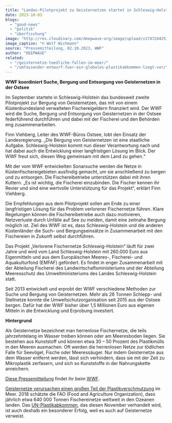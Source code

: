 ```yaml
---
title: "Landes-Pilotprojekt zu Geisternetzen startet in Schleswig-Holstein"
date: 2023-10-03
blogs: 
  - "good-news"
  - "politik"
  - "überfischung"
image: "http://res.cloudinary.com/deepwave-org/image/upload/v1747244251/deepwave.org/Sass2NetzRestDiv_030.jpg"
image_caption: "© Wolf Wichmann"
source: "Pressemitteilung, 02.10.2023, WWF"
author: "DEEPWAVE"
related: 
  - "/geisternetze-toedliche-fallen-im-meer/"
  - "/umfassender-entwurf-fuer-ein-globales-plastikabkommen-liegt-vor/"
---
```


**WWF koordiniert Suche, Bergung und Entsorgung von Geisternetzen in der Ostsee**

Im September startete in Schleswig-Holstein das bundesweit zweite Pilotprojekt zur Bergung von Geisternetzen, das mit von einem Küstenbundesland verwalteten Fischereigeldern finanziert wird. Der WWF wird die Suche, Bergung und Entsorgung von Geisternetzen in der Ostsee federführend durchführen und dabei mit der Fischerei und den Behörden eng zusammenarbeiten.

Finn Viehberg, Leiter des WWF-Büros Ostsee, lobt den Einsatz der Landesregierung. „Die Bergung von Geisternetzen ist eine staatliche Aufgabe. Schleswig-Holstein kommt nun dieser Verantwortung nach und hat dabei auch die Entwicklung einer langfristigen Lösung im Blick. Der WWF freut sich, diesen Weg gemeinsam mit dem Land zu gehen.“

Mit der vom WWF entwickelten Sonarsuche werden die Netze in Küstenfischereigebieten ausfindig gemacht, um sie anschließend zu bergen und zu entsorgen. Die Fischereibetriebe unterstützen dabei mit ihren Kuttern. „Es ist wichtig, die Fischerei einzubinden. Die Fischer kennen ihr Revier und sind eine wertvolle Unterstützung für das Projekt“, erklärt Finn Viehberg.

Die Empfehlungen aus dem Pilotprojekt sollen am Ende zu einer langfristigen Lösung für das Problem verlorener Fischernetze führen. Klare Regelungen können die Fischereibetriebe auch dazu motivieren, Netzverluste durch Unfälle auf See zu melden, damit eine zeitnahe Bergung möglich ist. Ziel des WWF ist es, dass Schleswig-Holstein und die anderen Küstenländer die Such- und Bergungseinsätze in Zusammenarbeit mit den Fischereien in Zukunft selbst durchführen.

Das Projekt „Verlorene Fischernetze Schleswig-Holstein“ läuft für zwei Jahre und wird vom Land Schleswig-Holstein mit 260.000 Euro aus Eigenmitteln und aus dem Europäischen Meeres-, Fischerei- und Aquakulturfond (EMFAF) gefördert. Es findet in enger Zusammenarbeit mit der Abteilung Fischerei des Landwirtschaftsministeriums und der Abteilung Meeresschutz des Umweltministeriums des Landes Schleswig-Holstein statt.

Seit 2013 entwickelt und erprobt der WWF verschiedene Methoden zur Suche und Bergung von Geisternetzen. Mehr als 26 Tonnen Schlepp- und Stellnetze konnte die Umweltschutzorganisation seit 2015 aus der Ostsee bergen. Dafür hat der WWF bisher über 1,5 Millionen Euro aus eigenen Mitteln in die Entwicklung und Erprobung investiert.

**Hintergrund**

Als Geisternetze bezeichnet man herrenlose Fischernetze, die teils jahrzehntelang im Wasser treiben können oder am Meeresboden liegen. Sie bestehen aus Kunststoff und können etwa 30 – 50 Prozent des Plastikmülls in den Meeren ausmachen. Oft werden die herrenlosen Netze zur tödlichen Falle für Seevögel, Fische oder Meeressäuger. Nur indem Geisternetze aus dem Wasser entfernt werden, lässt sich verhindern, dass sie mit der Zeit zu Mikroplastik zerfasern, und sich so Kunststoffe in der Nahrungskette anreichern.

[Diese Pressemitteilung](https://www.wwf.de/2023/september/landes-pilotprojekt-zu-geisternetzen-startet-in-schleswig-holstein) findet ihr beim [WWF](https://www.wwf.de/).

[Geisternetze verursachen einen großen Teil der Plastikverschmutzung](https://www.deepwave.org/geisternetze-toedliche-fallen-im-meer/) im Meer. 2018 schätzte die FAO (Food and Agriculture Organization), dass jährlich etwa 640 000 Tonnen Fischereinetze weltweit in den Ozeanen landen. Das [UN-Plastikabkommen](https://www.deepwave.org/umfassender-entwurf-fuer-ein-globales-plastikabkommen-liegt-vor/), das diesen November verhandelt wird, ist auch deshalb ein besonderer Erfolg, weil es auch auf Geisternetze verweist.
